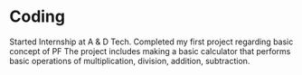 # Coding
Started Internship at A &amp; D Tech. Completed my first project regarding basic concept of PF  The project includes making a basic calculator that performs basic operations of multiplication, division, addition, subtraction. 

